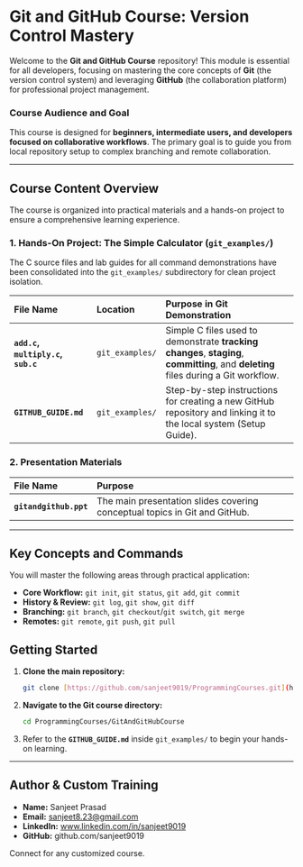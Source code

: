#  Git and GitHub Course: Version Control Mastery

Welcome to the **Git and GitHub Course** repository! This module is essential for all developers, focusing on mastering the core concepts of **Git** (the version control system) and leveraging **GitHub** (the collaboration platform) for professional project management.

### Course Audience and Goal

This course is designed for **beginners, intermediate users, and developers focused on collaborative workflows**. The primary goal is to guide you from local repository setup to complex branching and remote collaboration.

---

## Course Content Overview

The course is organized into practical materials and a hands-on project to ensure a comprehensive learning experience.

### 1. Hands-On Project: The Simple Calculator (`git_examples/`)

The C source files and lab guides for all command demonstrations have been consolidated into the `git_examples/` subdirectory for clean project isolation.

| File Name | Location | Purpose in Git Demonstration |
| :--- | :--- | :--- |
| **`add.c`, `multiply.c`, `sub.c`** | `git_examples/` | Simple C files used to demonstrate **tracking changes**, **staging**, **committing**, and **deleting** files during a Git workflow. |
| **`GITHUB_GUIDE.md`** | `git_examples/` | Step-by-step instructions for creating a new GitHub repository and linking it to the local system (Setup Guide). |

### 2. Presentation Materials

| File Name | Purpose |
| :--- | :--- |
| **`gitandgithub.ppt`** | The main presentation slides covering conceptual topics in Git and GitHub. |

---

## Key Concepts and Commands

You will master the following areas through practical application:

* **Core Workflow:** `git init`, `git status`, `git add`, `git commit`
* **History & Review:** `git log`, `git show`, `git diff`
* **Branching:** `git branch`, `git checkout`/`git switch`, `git merge`
* **Remotes:** `git remote`, `git push`, `git pull`

## Getting Started

1.  **Clone the main repository:**
    ```bash
    git clone [https://github.com/sanjeet9019/ProgrammingCourses.git](https://github.com/sanjeet9019/ProgrammingCourses.git)
    ```
2.  **Navigate to the Git course directory:**
    ```bash
    cd ProgrammingCourses/GitAndGitHubCourse
    ```
3.  Refer to the **`GITHUB_GUIDE.md`** inside `git_examples/` to begin your hands-on learning.

---

## Author & Custom Training

* **Name:** Sanjeet Prasad
* **Email:** sanjeet8.23@gmail.com
* **LinkedIn:** www.linkedin.com/in/sanjeet9019
* **GitHub:** github.com/sanjeet9019

Connect for any customized course.